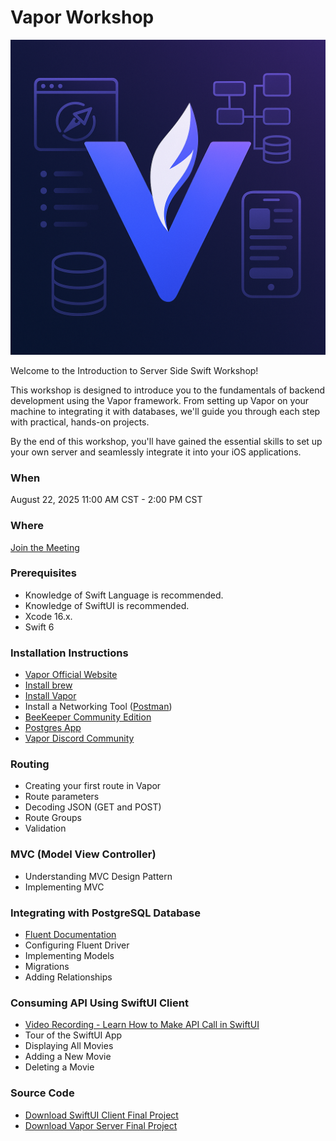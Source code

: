 # Vapor Workshop 

![Vapor Logo](logo.png)

Welcome to the Introduction to Server Side Swift Workshop!

This workshop is designed to introduce you to the fundamentals of backend development using the Vapor framework. From setting up Vapor on your machine to integrating it with databases, we'll guide you through each step with practical, hands-on projects.

By the end of this workshop, you'll have gained the essential skills to set up your own server and seamlessly integrate it into your iOS applications.

### When 
August 22, 2025 11:00 AM CST - 2:00 PM CST 

### Where 
[Join the Meeting](https://us06web.zoom.us/j/83472806126?pwd=qVc7iEtIzCz5ACLXjSSUztVjysFw2q.1)

### Prerequisites 

- Knowledge of Swift Language is recommended.
- Knowledge of SwiftUI is recommended.
- Xcode 16.x.
- Swift 6 

### Installation Instructions 

- [Vapor Official Website](https://vapor.codes/)
- [Install brew](https://brew.sh/) 
- [Install Vapor](https://docs.vapor.codes/install/macos/)
- Install a Networking Tool ([Postman](https://www.postman.com/))
- [BeeKeeper Community Edition](https://github.com/beekeeper-studio/beekeeper-studio/releases/)
- [Postgres App](https://postgresapp.com/) 
- [Vapor Discord Community](https://discord.com/invite/vapor)


### Routing 

- Creating your first route in Vapor 
- Route parameters 
- Decoding JSON (GET and POST)
- Route Groups 
- Validation 

### MVC (Model View Controller)

- Understanding MVC Design Pattern 
- Implementing MVC 

### Integrating with PostgreSQL Database

- [Fluent Documentation](https://docs.vapor.codes/fluent/overview/) 
- Configuring Fluent Driver 
- Implementing Models 
- Migrations
- Adding Relationships 

### Consuming API Using SwiftUI Client 

- [Video Recording - Learn How to Make API Call in SwiftUI](https://www.youtube.com/live/ua8akBtq4y4?si=QiD2hnrbsCqBW3Hk)
- Tour of the SwiftUI App 
- Displaying All Movies 
- Adding a New Movie 
- Deleting a Movie 

### Source Code 
- [Download SwiftUI Client Final Project](MoviesApp.zip)
- [Download Vapor Server Final Project](hello-vapor.zip) 
